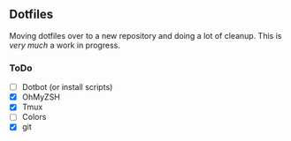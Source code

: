 ## Dotfiles
Moving dotfiles over to a new repository and doing a lot of cleanup. This is _very much_ a work in progress.

### ToDo
- [ ] Dotbot (or install scripts)
- [x] OhMyZSH
- [x] Tmux
- [ ] Colors
- [x] git
